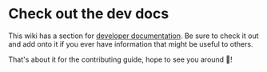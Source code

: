 # Check out the dev docs

This wiki has a section for [developer documentation](/dev/). Be sure to check it out and add onto it if you ever have information that might be useful to others.

That's about it for the contributing guide, hope to see you around :eyes:!
